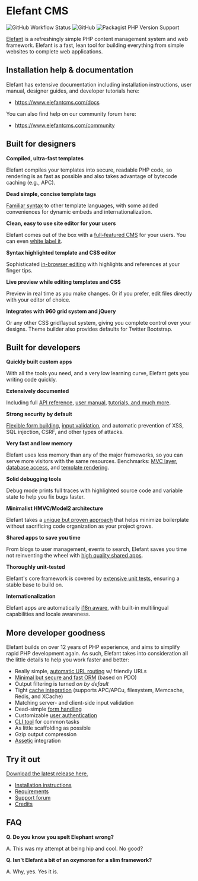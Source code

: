 # Elefant CMS

![GitHub Workflow Status](https://img.shields.io/github/actions/workflow/status/jbroadway/elefant/ci.yml?branch=master)
![GitHub](https://img.shields.io/github/license/jbroadway/elefant)
![Packagist PHP Version Support](https://img.shields.io/packagist/php-v/elefant/cms)

[Elefant](https://www.elefantcms.com/) is a refreshingly simple PHP content management
system and web framework. Elefant is a fast, lean tool for building everything from
simple websites to complete web applications.

## Installation help & documentation

Elefant has extensive documentation including installation instructions, user manual,
designer guides, and developer tutorials here:

* https://www.elefantcms.com/docs

You can also find help on our community forum here:

* https://www.elefantcms.com/community

## Built for designers

**Compiled, ultra-fast templates**

Elefant compiles your templates into secure, readable PHP code, so rendering is as fast as
possible and also takes advantage of bytecode caching (e.g., APC).

**Dead simple, concise template tags**

[Familiar syntax](https://www.elefantcms.com/docs/2.2/designers/template-language) to other template
languages, with some added conveniences for dynamic embeds and internationalization.

**Clean, easy to use site editor for your users**

Elefant comes out of the box with a [full-featured CMS](https://www.elefantcms.com/docs/2.2/user-manual)
for your users. You can even [white label it](https://www.elefantcms.com/docs/2.2/designers/white-labelling-the-cms).

**Syntax highlighted template and CSS editor**

Sophisticated [in-browser editing](https://www.elefantcms.com/docs/2.2/designers)
with highlights and references at your finger tips.

**Live preview while editing templates and CSS**

Preview in real time as you make changes. Or if you prefer, edit files directly with
your editor of choice.

**Integrates with 960 grid system and jQuery**

Or any other CSS grid/layout system, giving you complete control over your designs. Theme builder also provides defaults for Twitter Bootstrap.

## Built for developers

**Quickly built custom apps**

With all the tools you need, and a very low learning curve, Elefant gets you writing
code quickly.

**Extensively documented**

Including full [API reference](https://www.elefantcms.com/visor),
[user manual](https://www.elefantcms.com/docs/2.2/user-manual),
[tutorials, and much more](https://www.elefantcms.com/docs/2.2/developers).

**Strong security by default**

[Flexible form building](https://www.elefantcms.com/docs/2.2/developers/form-handling),
[input validation](https://www.elefantcms.com/docs/2.2/developers/input-validation),
and automatic prevention of XSS, SQL injection, CSRF, and other types of attacks.

**Very fast and low memory**

Elefant uses less memory than any of the major frameworks, so you can serve more visitors with the same resources.
Benchmarks: [MVC layer](https://github.com/jbroadway/phpmark-elefant/blob/master/php-framework-benchmark-results.md),
[database access](https://github.com/jbroadway/php-dbal-bench), and [template rendering](https://github.com/jbroadway/template-bench).

**Solid debugging tools**

Debug mode prints full traces with highlighted source code and variable state to
help you fix bugs faster.

**Minimalist HMVC/Model2 architecture**

Elefant takes a [unique but proven approach](https://www.elefantcms.com/docs/2.2/developers/request-response-cycle)
that helps minimize boilerplate without sacrificing code organization as your project grows.

**Shared apps to save you time**

From blogs to user management, events to search, Elefant saves you time not reinventing
the wheel with [high quality shared apps](https://www.elefantcms.com/listings).

**Thoroughly unit-tested**

Elefant's core framework is covered by
[extensive unit tests](https://github.com/jbroadway/elefant/tree/master/tests),
ensuring a stable base to build on.

**Internationalization**

Elefant apps are automatically [i18n aware](https://www.elefantcms.com/docs/2.2/administration/multilingual-setup),
with built-in multilingual capabilities and locale awareness.

## More developer goodness

Elefant builds on over 12 years of PHP experience, and aims to simplify rapid PHP
development again. As such, Elefant takes into consideration all the little details
to help you work faster and better:

* Really simple, [automatic URL routing](https://www.elefantcms.com/docs/2.2/developers/mapping-your-routes) w/ friendly URLs
* [Minimal but secure and fast ORM](https://www.elefantcms.com/docs/2.2/developers/modelling-your-data) (based on PDO)
* Output filtering is turned *on by default*
* Tight [cache integration](https://www.elefantcms.com/docs/2.2/developers/caching) (supports APC/APCu, filesystem, Memcache, Redis, and XCache)
* Matching server- and client-side input validation
* Dead-simple [form handling](https://www.elefantcms.com/docs/2.2/developers/form-handling)
* Customizable [user authentication](https://www.elefantcms.com/docs/2.2/developers/users-and-access-control)
* [CLI tool](https://www.elefantcms.com/docs/2.2/developers/writing-command-line-scripts) for common tasks
* As little scaffolding as possible
* Gzip output compression
* [Assetic](https://github.com/jbroadway/assetic) integration

## Try it out

[Download the latest release here.](https://www.elefantcms.com/download)

* [Installation instructions](https://www.elefantcms.com/docs/2.2/getting-started)
* [Requirements](https://www.elefantcms.com/docs/2.2/getting-started/requirements)
* [Support forum](https://www.elefantcms.com/community)
* [Credits](https://www.elefantcms.com/credits)

## FAQ

**Q. Do you know you spelt Elephant wrong?**

A. This was my attempt at being hip and cool. No good?

**Q. Isn't Elefant a bit of an oxymoron for a slim framework?**

A. Why, yes. Yes it is.
